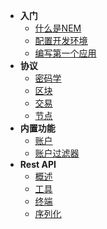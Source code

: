 - **入门**
  - [什么是NEM](/getting-started/what-is-nem)
  - [配置开发环境](/getting-started/setting)
  - [编写第一个应用](/getting-started/first-application)
- **协议**
  - [密码学](/protocol/cryptography)
  - [区块](/protocol/block)
  - [交易](/protocol/transaction)
  - [节点](/protocol/node)
- **内置功能**
  - [账户](/features/account)
  - [账户过滤器](/features/account-filter)
- **Rest API**
  - [概述](/rest-api/overview)
  - [工具](/rest-api/tools)
  - [终端](/rest-api/endpoints)
  - [序列化](/rest-api/serialization)
